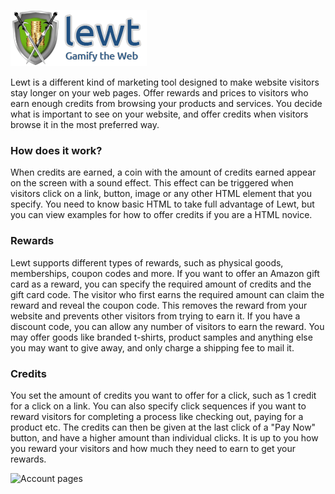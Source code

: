 ![Gamify your website - Offer rewards and prices to loyal visitors and keep them coming back for more.](/public/images/lewt_logo.png "Gamify your website - Offer rewards and prices to loyal visitors and keep them coming back for more.")

Lewt is a different kind of marketing tool designed to make website visitors stay longer on your web pages. Offer rewards and prices to visitors who earn enough credits from browsing your products and services. You decide what is important to see on your website, and offer credits when visitors browse it in the most preferred way. 

### How does it work?

When credits are earned, a coin with the amount of credits earned appear on the screen with a sound effect. This effect can be triggered when visitors click on a link, button, image or any other HTML element that you specify. You need to know basic HTML to take full advantage of Lewt, but you can view examples for how to offer credits if you are a HTML novice.

### Rewards

Lewt supports different types of rewards, such as physical goods, memberships, coupon codes and more. If you want to offer an Amazon gift card as a reward, you can specify the required amount of credits and the gift card code. The visitor who first earns the required amount can claim the reward and reveal the coupon code. This removes the reward from your website and prevents other visitors from trying to earn it. If you have a discount code, you can allow any number of visitors to earn the reward. You may offer goods like branded t-shirts, product samples and anything else you may want to give away, and only charge a shipping fee to mail it.

### Credits

You set the amount of credits you want to offer for a click, such as 1 credit for a click on a link. You can also specify click sequences if you want to reward visitors for completing a process like checking out, paying for a product etc. The credits can then be given at the last click of a "Pay Now" button, and have a higher amount than individual clicks. It is up to you how you reward your visitors and how much they need to earn to get your rewards.

![Account pages](/public/images/lewt_account.png "Account pages")